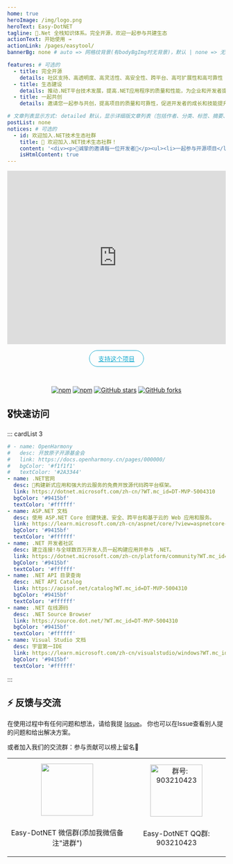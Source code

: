 ```yaml
---
home: true
heroImage: /img/logo.png
heroText: Easy-DotNET
tagline: 🚀.Net 全栈知识体系。完全开源，欢迎一起参与共建生态
actionText: 开始使用 →
actionLink: /pages/easytool/
bannerBg: none # auto => 网格纹背景(有bodyBgImg时无背景)，默认 | none => 无 | '大图地址' | background: 自定义背景样式       提示：如发现文本颜色不适应你的背景时可以到palette.styl修改$bannerTextColor变量

features: # 可选的
  - title: 完全开源
    details: 社区支持、高透明度、高灵活性、高安全性、跨平台、高可扩展性和高可靠性
  - title: 生态建设
    details: 推动.NET平台技术发展，提高.NET应用程序的质量和性能，为企业和开发者提供更好的开发体验和更广阔的市场机遇
  - title: 一起共创
    details: 邀请您一起参与共创，提高项目的质量和可靠性，促进开发者的成长和技能提升，同时帮助更多的.netor

# 文章列表显示方式: detailed 默认，显示详细版文章列表（包括作者、分类、标签、摘要、分页等）| simple => 显示简约版文章列表（仅标题和日期）| none 不显示文章列表
postList: none
notices: # 可选的
  - id: 欢迎加入.NET技术生态社群
    title: 🚀 欢迎加入.NET技术生态社群！
    content: '<div><p>🤝诚挚的邀请每一位开发者🤝</p><ul><li>一起参与开源项目</li><li>一起共建.NET生态</li><li>一起交流讨论问题</li><li>一起学习成长</li><li>🎶欢迎大家加入🎶</li></ul></div><p style="text-align: center;"><a href="/#⚡-反馈与交流">点我加入</a></p>'
    isHtmlContent: true
---
```


<Notice :data="$frontmatter.notices"/>

<iframe width="100%" height="400" src="https://time.graphics/embed?v=1&id=593132" frameborder="0" allowfullscreen></iframe>
<p align="center">
  <a class="become-sponsor" href="/pages/donate/">支持这个项目</a>
</p>

<style>
.home-wrapper .banner .banner-conent .hero h1 {
    /* --tw-text-opacity: 1;
    color: rgb(81 43 212 / var(--tw-text-opacity)); */

    font-size: 4.25rem;
    font-family: "Space Grotesk",Helvetica,Arial,sans-serif;
    text-decoration-thickness: initial;
    text-transform: none;
    -webkit-text-fill-color: transparent;
    background: var(--gradient-purple-magenta);
    --gradient-purple-magenta: linear-gradient(128.87deg,#512bd4 14.05%,#d600aa 89.3%);
    background-clip: text;
    -webkit-background-clip: text;
    margin-bottom: 36px;
    padding-top: 3rem;
}
.become-sponsor {
  padding: 8px 20px;
  display: inline-block;
  color: #11a8cd;
  border-radius: 30px;
  box-sizing: border-box;
  border: 1px solid #11a8cd;
}
</style>

<br/>
<p align="center">
  <a href="https://www.npmjs.com/package/vuepress-theme-vdoing" target="_blank"><img src="https://img.shields.io/npm/v/vuepress-theme-vdoing" alt="npm" class="no-zoom"></a>
  <a href="https://www.npmjs.com/package/vuepress-theme-vdoing" target="_blank"><img src="https://img.shields.io/npm/dt/vuepress-theme-vdoing" alt="npm" class="no-zoom"></a>
  <a href="https://github.com/xugaoyi/vuepress-theme-vdoing" target="_blank"><img src='https://img.shields.io/github/stars/xugaoyi/vuepress-theme-vdoing' alt='GitHub stars' class="no-zoom"></a>
  <a href="https://github.com/xugaoyi/vuepress-theme-vdoing" target="_blank"><img src='https://img.shields.io/github/forks/xugaoyi/vuepress-theme-vdoing' alt='GitHub forks' class="no-zoom"></a>
</p>


## 🎖快速访问
::: cardList 3
```yaml
# - name: OpenHarmony
#   desc: 开放原子开源基金会
#   link: https://docs.openharmony.cn/pages/000000/
#   bgColor: '#f1f1f1'
#   textColor: '#2A3344'
- name: .NET官网
  desc: 🚀构建新式应用和强大的云服务的免费开放源代码跨平台框架。
  link: https://dotnet.microsoft.com/zh-cn/?WT.mc_id=DT-MVP-5004310
  bgColor: '#9415bf'
  textColor: '#ffffff'
- name: ASP.NET 文档
  desc: 使用 ASP.NET Core 创建快速、安全、跨平台和基于云的 Web 应用和服务。 
  link: https://learn.microsoft.com/zh-cn/aspnet/core/?view=aspnetcore-8.0&WT.mc_id=DT-MVP-5004310
  bgColor: '#9415bf'
  textColor: '#ffffff'
- name: .NET 开发者社区
  desc: 建立连接!与全球数百万开发人员一起构建应用并参与 .NET。
  link: https://dotnet.microsoft.com/zh-cn/platform/community?WT.mc_id=DT-MVP-5004310
  bgColor: '#9415bf'
  textColor: '#ffffff'
- name: .NET API 目录查询
  desc: .NET API Catalog
  link: https://apisof.net/catalog?WT.mc_id=DT-MVP-5004310
  bgColor: '#9415bf'
  textColor: '#ffffff'
- name: .NET 在线源码
  desc: .NET Source Browser
  link: https://source.dot.net/?WT.mc_id=DT-MVP-5004310
  bgColor: '#9415bf'
  textColor: '#ffffff'
- name: Visual Studio 文档
  desc: 宇宙第一IDE
  link: https://learn.microsoft.com/zh-cn/visualstudio/windows?WT.mc_id=DT-MVP-5004310
  bgColor: '#9415bf'
  textColor: '#ffffff'
```
:::


## ⚡ 反馈与交流

在使用过程中有任何问题和想法，请给我提 [Issue](https://github.com/786744873/easy-dotnet/issues)。
你也可以在Issue查看别人提的问题和给出解决方案。

或者加入我们的交流群：参与贡献可以榜上留名💯

<table>
  <tbody>
    <tr>
      <td align="center" valign="middle">
        <img src="/img/qrcode/wxq.png" class="no-zoom" style="width:120px;margin: 10px;">
        <p>Easy-DotNET 微信群(添加我微信备注"进群")</p>
      </td>
      <td align="center" valign="middle">
        <img :src="$withBase('/img/qrcode/qqq.png')" alt="群号: 903210423" class="no-zoom" style="width:120px;margin: 10px;">
        <p>Easy-DotNET QQ群: 903210423</p>
      </td>
    </tr>
  </tbody>
</table>


<!-- AD -->
<!-- <div class="wwads-cn wwads-horizontal page-wwads" data-id="136"></div> -->
<style>
  .page-wwads{
    width:100%!important;
    min-height: 0;
    margin: 0;
  }
  .page-wwads .wwads-img img{
    width:80px!important;
  }
  .page-wwads .wwads-poweredby{
    width: 40px;
    position: absolute;
    right: 25px;
    bottom: 3px;
  }
  .wwads-content .wwads-text, .page-wwads .wwads-text{
    height: 100%;
    padding-top: 5px;
    display: block;
  }
</style>
